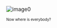 ![image0](https://user-images.githubusercontent.com/59481467/187098235-f9fcb07f-0577-46ab-892f-0109976b75e2.jpg)

<!-- I didn't want to disappoint -->
<sup><sub>Now where is everybody?</sub></sup>
